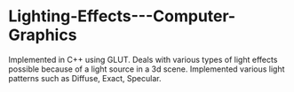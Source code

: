 # Lighting-Effects---Computer-Graphics
Implemented in C++ using GLUT.
Deals with various types of light effects possible because of a light source in a 3d scene.
Implemented various light patterns such as Diffuse, Exact, Specular.

